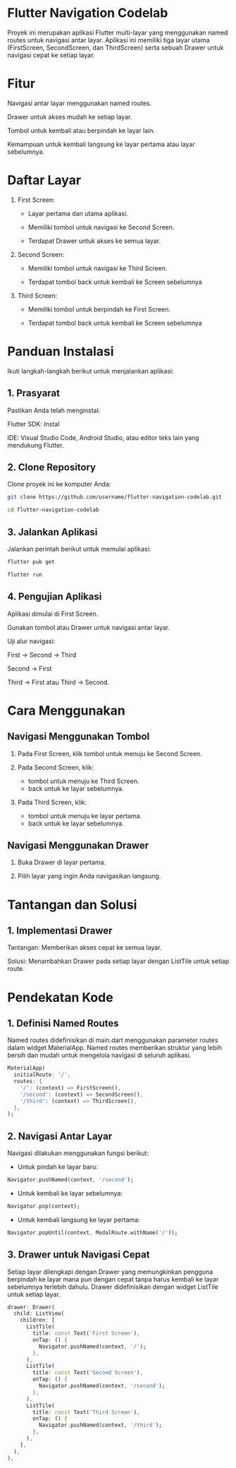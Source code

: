 # Flutter Navigation Codelab
Proyek ini merupakan aplikasi Flutter multi-layar yang menggunakan named routes untuk navigasi antar layar. Aplikasi ini memiliki tiga layar utama (FirstScreen, SecondScreen, dan ThirdScreen) serta sebuah Drawer untuk navigasi cepat ke setiap layar.

# Fitur
Navigasi antar layar menggunakan named routes.

Drawer untuk akses mudah ke setiap layar.

Tombol untuk kembali atau berpindah ke layar lain.

Kemampuan untuk kembali langsung ke layar pertama atau layar sebelumnya.

# Daftar Layar
1. First Screen:

    - Layar pertama dan utama aplikasi.

    - Memiliki tombol untuk navigasi ke Second Screen.

    - Terdapat Drawer untuk akses ke semua layar.

2. Second Screen:

    - Memiliki tombol untuk navigasi ke Third Screen.

    - Terdapat tombol back untuk kembali ke Screen sebelumnya

3. Third Screen:

    - Memiliki tombol untuk berpindah ke First Screen.

    - Terdapat tombol back untuk kembali ke Screen sebelumnya

# Panduan Instalasi
Ikuti langkah-langkah berikut untuk menjalankan aplikasi:

## 1. Prasyarat
Pastikan Anda telah menginstal:

Flutter SDK: Instal 

IDE: Visual Studio Code, Android Studio, atau editor teks lain yang mendukung Flutter.

## 2. Clone Repository
Clone proyek ini ke komputer Anda:
```bash
git clone https://github.com/username/flutter-navigation-codelab.git

cd flutter-navigation-codelab
```
## 3. Jalankan Aplikasi
Jalankan perintah berikut untuk memulai aplikasi:
```bash
flutter pub get

flutter run
```
## 4. Pengujian Aplikasi
Aplikasi dimulai di First Screen.

Gunakan tombol atau Drawer untuk navigasi antar layar.

Uji alur navigasi:

First → Second → Third

Second → First

Third → First atau Third → Second.

# Cara Menggunakan
## Navigasi Menggunakan Tombol
1. Pada First Screen, klik tombol untuk menuju ke Second Screen.

2. Pada Second Screen, klik:
    - tombol untuk menuju ke Third Screen.
    - back untuk ke layar sebelumnya.

3. Pada Third Screen, klik:

    - tombol untuk menuju ke layar pertama.
    - back untuk ke layar sebelumnya.

## Navigasi Menggunakan Drawer
1. Buka Drawer di layar pertama.

2. Pilih layar yang ingin Anda navigasikan langsung.

# Tantangan dan Solusi
## 1. Implementasi Drawer
Tantangan: Memberikan akses cepat ke semua layar.

Solusi: Menambahkan Drawer pada setiap layar dengan ListTile untuk setiap route.

# Pendekatan Kode
## 1. Definisi Named Routes
Named routes didefinisikan di main.dart menggunakan parameter routes dalam widget MaterialApp. Named routes memberikan struktur yang lebih bersih dan mudah untuk mengelola navigasi di seluruh aplikasi.

```dart
MaterialApp(
  initialRoute: '/',
  routes: {
    '/': (context) => FirstScreen(),
    '/second': (context) => SecondScreen(),
    '/third': (context) => ThirdScreen(),
  },
);
```
## 2. Navigasi Antar Layar
Navigasi dilakukan menggunakan fungsi berikut:

- Untuk pindah ke layar baru:
```dart
Navigator.pushNamed(context, '/second');
```
- Untuk kembali ke layar sebelumnya:
```dart
Navigator.pop(context);
```
- Untuk kembali langsung ke layar pertama:
```dart
Navigator.popUntil(context, ModalRoute.withName('/'));
```
## 3. Drawer untuk Navigasi Cepat
Setiap layar dilengkapi dengan Drawer yang memungkinkan pengguna berpindah ke layar mana pun dengan cepat tanpa harus kembali ke layar sebelumnya terlebih dahulu. Drawer didefinisikan dengan widget ListTile untuk setiap layar.

```dart
drawer: Drawer(
  child: ListView(
    children: [
      ListTile(
        title: const Text('First Screen'),
        onTap: () {
          Navigator.pushNamed(context, '/');
        },
      ),
      ListTile(
        title: const Text('Second Screen'),
        onTap: () {
          Navigator.pushNamed(context, '/second');
        },
      ),
      ListTile(
        title: const Text('Third Screen'),
        onTap: () {
          Navigator.pushNamed(context, '/third');
        },
      ),
    ],
  ),
),
```

